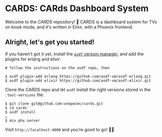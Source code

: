 # CARDS: CARds Dashboard System

Welcome to the *CARDS* repository! 👋 CARDS is a dashboard system for TVs on kiosk mode,
and it's written in Elixir, with a Phoenix frontend.

## Alright, let's get you started!

If you haven't got it yet, install the [`asdf` version manager](https://github.com/asdf-vm/asdf),
and add the plugins for erlang and elixir.

```
# follow the instructions on the asdf repo, then

$ asdf plugin-add erlang https://github.com/asdf-vm/asdf-erlang.git
$ asdf plugin-add elixir https://github.com/asdf-vm/asdf-elixir.git
```

Clone the CARDS repo and let `asdf` install the right versions stored in the `.tool-versions` file.

```
$ git clone git@github.com:unepwcmc/cards.git
$ cd cards
$ asdf install
…
$ mix phx.server
```

Visit `http://localhost:4000` and you're good to go! 🎉🚀
